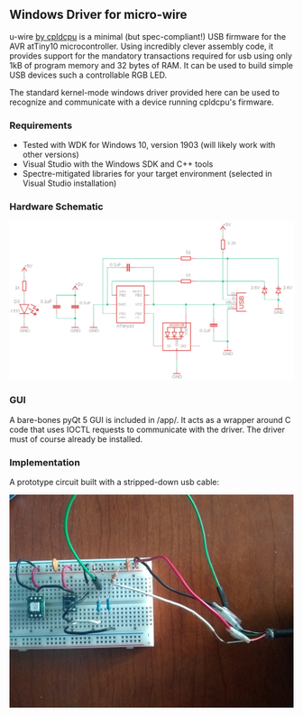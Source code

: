 ## Windows Driver for micro-wire ##

u-wire [by cpldcpu](https://github.com/cpldcpu/u-wire) is a minimal
(but spec-compliant!) USB firmware for the AVR atTiny10 microcontroller.
Using incredibly clever assembly code, it provides support for the mandatory transactions required
for usb using only 1kB of program memory and 32 bytes of RAM.
It can be used to build simple USB devices such a controllable RGB LED.

The standard kernel-mode windows driver provided here can be used to recognize
and communicate with a device running cpldcpu's firmware.

### Requirements ###

- Tested with WDK for Windows 10, version 1903 (will likely work with other versions)
- Visual Studio with the Windows SDK and C++ tools
- Spectre-mitigated libraries for your target environment (selected in Visual Studio installation)

### Hardware Schematic ###

![Hardware Diagram](hw/hw_diagram.png?raw=true "")

### GUI ###

A bare-bones pyQt 5 GUI is included in /app/. It acts as a wrapper around C code
that uses IOCTL requests to communicate with the driver. The driver must of course
already be installed. 

### Implementation ###

A prototype circuit built with a stripped-down usb cable:

![Circuit Prototype](assets/usb_hw_impl.jpg?raw=true "")

<!--
### Proof ###

TBD-->
